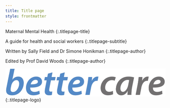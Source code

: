 ```yaml
---
title: Title page
style: frontmatter
---
```


Maternal Mental Health
{:.titlepage-title}

A guide for health and social workers
{:.titlepage-subtitle}

Written by Sally Field and Dr Simone Honikman
{:.titlepage-author}

Edited by Prof David Woods
{:.titlepage-author}

![Bettercare logo](images/bettercare-logo.jpg){:.titlepage-logo}
